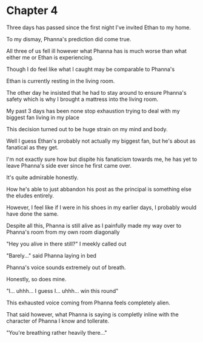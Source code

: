 # Chapter 4

Three days has passed since the first night I've invited Ethan to my home. 

To my dismay, Phanna's prediction did come true.

All three of us fell ill however what Phanna has is much worse than what either me or Ethan is experiencing. 

Though I do feel like what I caught may be comparable to Phanna's

Ethan is currently resting in the living room. 

The other day he insisted that he had to stay around to ensure Phanna's safety which is why I brought a mattress into the living room. 

My past 3 days has been none stop exhaustion trying to deal with my biggest fan living in my place

This decision turned out to be huge strain on my mind and body. 

Well I guess Ethan's probably not actually my biggest fan, but he's about as fanatical as they get. 

I'm not exactly sure how but dispite his fanaticism towards me, he has yet to leave Phanna's side ever since he first came over. 

It's quite admirable honestly.

How he's able to just abbandon his post as the principal is something else the eludes entirely. 

However, I feel like if I were in his shoes in my earlier days, I probably would have done the same.

Despite all this, Phanna is still alive as I painfully made my way over to Phanna's room from my own room diagonally

"Hey you alive in there still?" I meekly called out

"Barely..." said Phanna laying in bed

Phanna's voice sounds extremely out of breath. 

Honestly, so does mine. 

"I... uhhh... I guess I... uhhh... win this round"

This exhausted voice coming from Phanna feels completely alien. 

That said however, what Phanna is saying is completly inline with the character of Phanna I know and tollerate. 

"You're breathing rather heavily there..."
